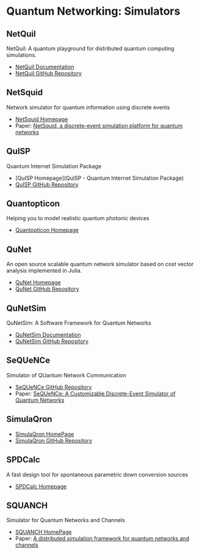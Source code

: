 # Quantum Networking: Simulators

## NetQuil

NetQuil: A quantum playground for distributed quantum computing simulations.
* [NetQuil Documentation](https://att-innovate.github.io/netQuil/index.html)
* [NetQuil GitHub Repository](https://github.com/att-innovate/netQuil)

## NetSquid

Network simulator for quantum information using discrete events
* [NetSquid Homepage](https://netsquid.org/)
* Paper: [NetSquid, a discrete-event simulation platform for quantum networks](https://arxiv.org/abs/2010.12535)

## QuISP

Quantum Internet Simulation Package
* [QuISP Homepage](QuISP - Quantum Internet Simulation Package)
* [QuISP GitHub Repository](https://github.com/sfc-aqua/quisp)

## Quantopticon

Helping you to model realistic quantum photonic devices

* [Quantopticon Homepage](https://quantopticon.co.uk/)

## QuNet

An open source scalable quantum network simulator based on cost vector analysis implemented in Julia.
* [QuNet Homepage](https://peterrohde.github.io/QuNet/)
* [QuNet GitHub Repository](https://github.com/peterrohde/QuNet)

## QuNetSim

QuNetSim: A Software Framework for Quantum Networks
* [QuNetSim Documentation](https://tqsd.github.io/QuNetSim/)
* [QuNetSim GitHub Repository](https://github.com/tqsd/QuNetSim)

## SeQUeNCe

Simulator of QUantum Network Communication
* [SeQUeNCe GitHub Repository](https://github.com/sequence-toolbox/SeQUeNCe)
* Paper: [SeQUeNCe: A Customizable Discrete-Event Simulator
of Quantum Networks](https://arxiv.org/pdf/2009.12000.pdf)

## SimulaQron

* [SimulaQron HomePage](SimulaQron)
* [SimulaQron GitHub Repository](https://github.com/SoftwareQuTech/SimulaQron)

## SPDCalc

A fast design tool for spontaneous parametric down conversion sources
* [SPDCalc Homepage](https://spdcalc.org/)

## SQUANCH

Simulator for Quantum Networks and Channels
* [SQUANCH HomePage](https://pypi.org/project/SQUANCH/)
* Paper: [A distributed simulation framework for quantum networks and channels](https://arxiv.org/abs/1808.07047)
